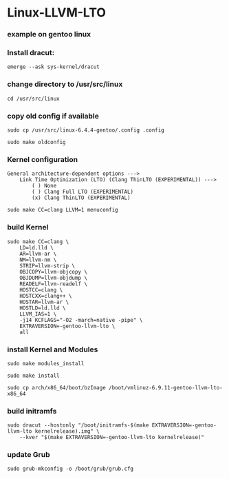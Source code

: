 # Linux-LLVM-LTO

### example on gentoo linux

### Install dracut: 
```
emerge --ask sys-kernel/dracut
```

### change directory to /usr/src/linux
```
cd /usr/src/linux
```
### copy old config if available
```
sudo cp /usr/src/linux-6.4.4-gentoo/.config .config
```
```
sudo make oldconfig
```

### Kernel configuration
```
General architecture-dependent options --->
    Link Time Optimization (LTO) (Clang ThinLTO (EXPERIMENTAL)) --->
        ( ) None
        ( ) Clang Full LTO (EXPERIMENTAL)
        (x) Clang ThinLTO (EXPERIMENTAL)
```   
```
sudo make CC=clang LLVM=1 menuconfig
```

### build Kernel
```
sudo make CC=clang \
    LD=ld.lld \
    AR=llvm-ar \
    NM=llvm-nm \
    STRIP=llvm-strip \
    OBJCOPY=llvm-objcopy \
    OBJDUMP=llvm-objdump \
    READELF=llvm-readelf \
    HOSTCC=clang \
    HOSTCXX=clang++ \
    HOSTAR=llvm-ar \
    HOSTLD=ld.lld \
    LLVM_IAS=1 \
    -j14 KCFLAGS="-O2 -march=native -pipe" \
    EXTRAVERSION=-gentoo-llvm-lto \
    all
```

### install Kernel and Modules
```
sudo make modules_install
```
```
sudo make install
```
```
sudo cp arch/x86_64/boot/bzImage /boot/vmlinuz-6.9.11-gentoo-llvm-lto-x86_64
```

### build initramfs
```
sudo dracut --hostonly "/boot/initramfs-$(make EXTRAVERSION=-gentoo-llvm-lto kernelrelease).img" \
    --kver "$(make EXTRAVERSION=-gentoo-llvm-lto kernelrelease)"
```

### update Grub
```
sudo grub-mkconfig -o /boot/grub/grub.cfg
```
